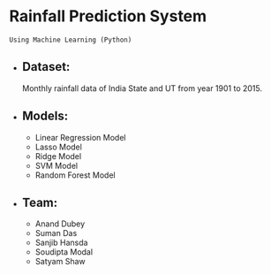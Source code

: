 # Rainfall Prediction System
    Using Machine Learning (Python)

- ## Dataset:
    Monthly rainfall data of India State and UT from year 1901 to 2015.

- ## Models:
    - Linear Regression Model
    - Lasso Model
    - Ridge Model
    - SVM Model
    - Random Forest Model

- ## Team:
    - Anand Dubey
    - Suman Das
    - Sanjib Hansda
    - Soudipta Modal
    - Satyam Shaw

<!--  -->
